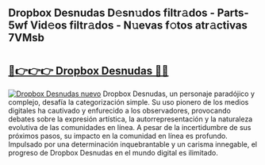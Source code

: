 ## Dropbox Desnudas D𝚎sn𝚞dos filtr𝚊dos - Parts-5wf Vid𝚎os filtr𝚊dos - N𝚞evas f𝚘tos atr𝚊ctivas 7VMsb

# <h2><a href="http://mb64pu.tromn.icu/?c=Dropbox+Desnudas">🔗👉👉👉 Dropbox Desnudas 🔗🔗</a></h2>

[![Dropbox Desnudas nuevo](https://i.imgur.com/pEAQMta.gif)](http://mb64pu.tromn.icu/?c=Dropbox+Desnudas)
Dropbox Desnudas, un personaje paradójico y complejo, desafía la categorización simple. Su uso pionero de los medios digitales ha cautivado y enfurecido a los observadores, provocando debates sobre la expresión artística, la autorrepresentación y la naturaleza evolutiva de las comunidades en línea. A pesar de la incertidumbre de sus próximos pasos, su impacto en la comunidad en línea es profundo. Impulsado por una determinación inquebrantable y un carisma innegable, el progreso de Dropbox Desnudas en el mundo digital es ilimitado.
